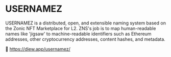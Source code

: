 # USERNAMEZ
USERNAMEZ is a distributed, open, and extensible naming system based on the Zonic NFT Marketplace for L2. ZNS's job is to map human-readable names like 'jigsaw' to machine-readable identifiers such as Ethereum addresses, other cryptocurrency addresses, content hashes, and metadata.

🚀 https://diew.app/usernamez/
